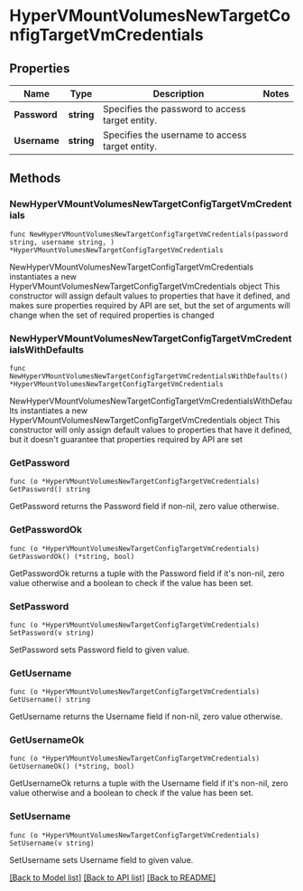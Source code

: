 # HyperVMountVolumesNewTargetConfigTargetVmCredentials

## Properties

Name | Type | Description | Notes
------------ | ------------- | ------------- | -------------
**Password** | **string** | Specifies the password to access target entity. | 
**Username** | **string** | Specifies the username to access target entity. | 

## Methods

### NewHyperVMountVolumesNewTargetConfigTargetVmCredentials

`func NewHyperVMountVolumesNewTargetConfigTargetVmCredentials(password string, username string, ) *HyperVMountVolumesNewTargetConfigTargetVmCredentials`

NewHyperVMountVolumesNewTargetConfigTargetVmCredentials instantiates a new HyperVMountVolumesNewTargetConfigTargetVmCredentials object
This constructor will assign default values to properties that have it defined,
and makes sure properties required by API are set, but the set of arguments
will change when the set of required properties is changed

### NewHyperVMountVolumesNewTargetConfigTargetVmCredentialsWithDefaults

`func NewHyperVMountVolumesNewTargetConfigTargetVmCredentialsWithDefaults() *HyperVMountVolumesNewTargetConfigTargetVmCredentials`

NewHyperVMountVolumesNewTargetConfigTargetVmCredentialsWithDefaults instantiates a new HyperVMountVolumesNewTargetConfigTargetVmCredentials object
This constructor will only assign default values to properties that have it defined,
but it doesn't guarantee that properties required by API are set

### GetPassword

`func (o *HyperVMountVolumesNewTargetConfigTargetVmCredentials) GetPassword() string`

GetPassword returns the Password field if non-nil, zero value otherwise.

### GetPasswordOk

`func (o *HyperVMountVolumesNewTargetConfigTargetVmCredentials) GetPasswordOk() (*string, bool)`

GetPasswordOk returns a tuple with the Password field if it's non-nil, zero value otherwise
and a boolean to check if the value has been set.

### SetPassword

`func (o *HyperVMountVolumesNewTargetConfigTargetVmCredentials) SetPassword(v string)`

SetPassword sets Password field to given value.


### GetUsername

`func (o *HyperVMountVolumesNewTargetConfigTargetVmCredentials) GetUsername() string`

GetUsername returns the Username field if non-nil, zero value otherwise.

### GetUsernameOk

`func (o *HyperVMountVolumesNewTargetConfigTargetVmCredentials) GetUsernameOk() (*string, bool)`

GetUsernameOk returns a tuple with the Username field if it's non-nil, zero value otherwise
and a boolean to check if the value has been set.

### SetUsername

`func (o *HyperVMountVolumesNewTargetConfigTargetVmCredentials) SetUsername(v string)`

SetUsername sets Username field to given value.



[[Back to Model list]](../README.md#documentation-for-models) [[Back to API list]](../README.md#documentation-for-api-endpoints) [[Back to README]](../README.md)


